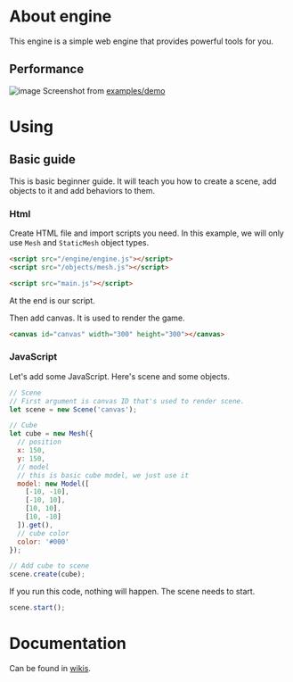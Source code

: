 # About engine
This engine is a simple web engine that provides powerful tools for you.

## Performance
![image](https://user-images.githubusercontent.com/106539381/209358987-5b6e86cb-321c-460d-9f4f-f47f7a238539.png)
Screenshot from [examples/demo](examples/demo)

# Using

## Basic guide

This is basic beginner guide.
It will teach you how to create a scene,
add objects to it and add behaviors to them.

### Html

Create HTML file and import scripts you need.
In this example, we will only use `Mesh` and `StaticMesh` object types.
```HTML
<script src="/engine/engine.js"></script>
<script src="/objects/mesh.js"></script>

<script src="main.js"></script>
```
At the end is our script.

Then add canvas. It is used to render the game.
```HTML
<canvas id="canvas" width="300" height="300"></canvas>
```

### JavaScript

Let's add some JavaScript.
Here's scene and some objects.
```JavaScript
// Scene
// First argument is canvas ID that's used to render scene.
let scene = new Scene('canvas');

// Cube
let cube = new Mesh({
  // position
  x: 150,
  y: 150,
  // model
  // this is basic cube model, we just use it
  model: new Model([
    [-10, -10],
    [-10, 10],
    [10, 10],
    [10, -10]
  ]).get(),
  // cube color
  color: '#000'
});

// Add cube to scene
scene.create(cube);
```
If you run this code, nothing will happen.
The scene needs to start.
```JavaScript
scene.start();
```

# Documentation

Can be found in [wikis](https://github.com/Cat0125/game-engine/wiki).
